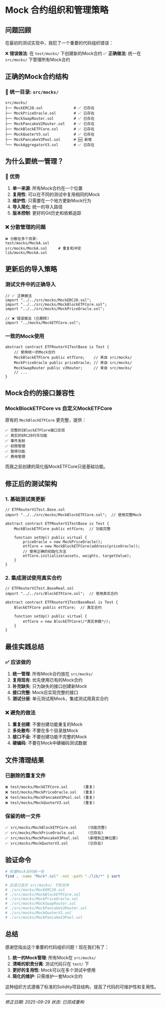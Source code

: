 # Mock 合约组织和管理策略

## 问题回顾

在最初的测试实现中，我犯了一个重要的代码组织错误：

❌ **错误做法**: 在 `test/mocks/` 下创建新的Mock合约
✅ **正确做法**: 统一在 `src/mocks/` 下管理所有Mock合约

## 正确的Mock合约结构

### 📁 统一目录: `src/mocks/`

```
src/mocks/
├── MockERC20.sol              # ✅ 已存在
├── MockPriceOracle.sol        # ✅ 已存在
├── MockSwapRouter.sol         # ✅ 已存在
├── MockPancakeV2Router.sol    # ✅ 已存在
├── MockBlockETFCore.sol       # ✅ 已存在
├── MockQuoterV3.sol           # ✅ 已存在
├── MockPancakeV3Pool.sol      # 🆕 新增
└── MockAggregatorV3.sol       # ✅ 已存在
```

## 为什么要统一管理？

### 🎯 优势

1. **单一来源**: 所有Mock合约在一个位置
2. **复用性**: 可以在不同的测试中复用相同的Mock
3. **维护性**: 只需要在一个地方更新Mock行为
4. **导入简化**: 统一的导入路径
5. **版本控制**: 更好的Git历史和依赖追踪

### ❌ 分散管理的问题

```
❌ 分散在多个目录:
test/mocks/MockA.sol
src/mocks/MockA.sol     # 重复和冲突
lib/mocks/MockA.sol
```

## 更新后的导入策略

### 测试文件中的正确导入

```solidity
// ✅ 正确做法
import "../../src/mocks/MockERC20.sol";
import "../../src/mocks/MockBlockETFCore.sol";
import "../../src/mocks/MockPriceOracle.sol";

// ❌ 错误做法 (已删除)
import "../mocks/MockETFCore.sol";
```

### 一致的Mock使用

```solidity
abstract contract ETFRouterV1TestBase is Test {
    // 使用统一的Mock合约
    MockBlockETFCore public etfCore;    // 来自 src/mocks/
    MockPriceOracle public priceOracle; // 来自 src/mocks/
    MockSwapRouter public v3Router;     // 来自 src/mocks/
    // ...
}
```

## Mock合约的接口兼容性

### MockBlockETFCore vs 自定义MockETFCore

原有的 `MockBlockETFCore` 更完整，提供：

```solidity
✅ 完整的IBlockETFCore接口实现
✅ 真实的ERC20代币功能
✅ 事件发射
✅ 权限管理
✅ 暂停功能
✅ 费用管理
```

而我之前创建的简化版MockETFCore只是基础功能。

## 修正后的测试架构

### 1. 基础测试类更新

```solidity
// ETFRouterV1Test.Base.sol
import "../../src/mocks/MockBlockETFCore.sol";  // 使用完整Mock

abstract contract ETFRouterV1TestBase is Test {
    MockBlockETFCore public etfCore;  // 功能完整

    function setUp() public virtual {
        priceOracle = new MockPriceOracle();
        etfCore = new MockBlockETFCore(address(priceOracle));
        // 使用正确的初始化方法
        etfCore.initialize(assets, weights, targetValue);
    }
}
```

### 2. 集成测试使用真实合约

```solidity
// ETFRouterV1Test.BaseReal.sol
import "../../src/BlockETFCore.sol";  // 使用真实合约

abstract contract ETFRouterV1TestBaseReal is Test {
    BlockETFCore public etfCore;  // 真实合约

    function setUp() public virtual {
        etfCore = new BlockETFCore(/*真实参数*/);
    }
}
```

## 最佳实践总结

### ✅ 应该做的

1. **统一管理**: 所有Mock合约放在 `src/mocks/`
2. **复用现有**: 优先使用已有的Mock合约
3. **补充缺失**: 只为缺失的接口创建新Mock
4. **接口完整**: Mock应实现完整的接口
5. **测试分层**: 单元测试用Mock，集成测试用真实合约

### ❌ 避免的做法

1. **重复创建**: 不要创建功能重复的Mock
2. **多处散布**: 不要在多个目录放Mock
3. **接口不全**: 不要创建功能不完整的Mock
4. **硬编码**: 不要在Mock中硬编码测试数据

## 文件清理结果

### 已删除的重复文件
```
❌ test/mocks/MockETFCore.sol       (重复)
❌ test/mocks/MockPriceOracle.sol   (重复)
❌ test/mocks/MockPancakeV3Pool.sol (重复)
❌ test/mocks/MockQuoterV3.sol      (重复)
```

### 保留的统一文件
```
✅ src/mocks/MockBlockETFCore.sol     (功能完整)
✅ src/mocks/MockPriceOracle.sol      (已存在)
✅ src/mocks/MockPancakeV3Pool.sol    (新增到正确位置)
✅ src/mocks/MockQuoterV3.sol         (已存在)
```

## 验证命令

```bash
# 检查Mock合约统一性
find . -name "Mock*.sol" -not -path "./lib/*" | sort

# 应该只显示 src/mocks/ 下的文件
# ./src/mocks/MockERC20.sol
# ./src/mocks/MockBlockETFCore.sol
# ./src/mocks/MockPriceOracle.sol
# ./src/mocks/MockSwapRouter.sol
# ./src/mocks/MockPancakeV2Router.sol
# ./src/mocks/MockQuoterV3.sol
# ./src/mocks/MockPancakeV3Pool.sol
```

## 总结

感谢您指出这个重要的代码组织问题！现在我们有了：

1. **统一的Mock管理**: 所有Mock在 `src/mocks/`
2. **清晰的职责分离**: 测试代码只在 `test/` 下
3. **更好的复用性**: Mock可以在多个测试中使用
4. **简化的维护**: 只需维护一套Mock合约

这种组织方式遵循了标准的Solidity项目结构，提高了代码的可维护性和复用性。

---

*修正日期: 2025-09-29*
*状态: 已完成重构*